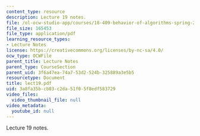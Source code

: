 ```yaml
---
content_type: resource
description: Lecture 19 notes.
file: /ol-ocw-studio-app/courses/18-409-behavior-of-algorithms-spring-2002/3a8fa35bcb03c2da51f05f8edf583729_lect19.pdf
file_size: 165453
file_type: application/pdf
learning_resource_types:
- Lecture Notes
license: https://creativecommons.org/licenses/by-nc-sa/4.0/
ocw_type: OCWFile
parent_title: Lecture Notes
parent_type: CourseSection
parent_uid: 3f6a47ea-74a7-53d2-524b-325889a3e5b5
resourcetype: Document
title: lect19.pdf
uid: 3a8fa35b-cb03-c2da-51f0-5f8edf583729
video_files:
  video_thumbnail_file: null
video_metadata:
  youtube_id: null
---
```

Lecture 19 notes.
